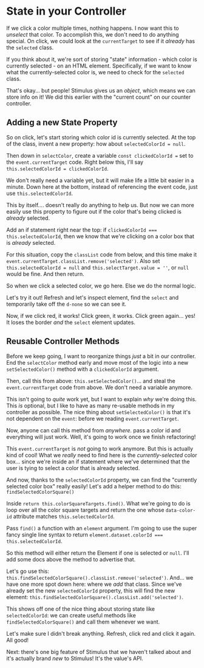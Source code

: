 # State in your Controller

If we click a color multiple times, nothing happens. I now want this to *unselect*
that color. To accomplish this, we don't need to do anything special. On click,
we could look at the `currentTarget` to see if it *already* has the `selected`
class.

If you think about it, we're sort of storing "state" information - which color
is currently selected - on an HTML element. Specifically, if we want to know
what the currently-selected color is, we need to check for the `selected` class.

That's okay... but people! Stimulus gives us an *object*, which means we can store
info on it! We did this earlier with the "current count" on our counter controller.

## Adding a new State Property

So on click, let's start storing which color id is currently selected. At the top
of the class, invent a new property: how about `selectedColorId = null`.

Then down in `selectColor`, create a variable `const clickedColorId =` set to the
`event.currentTarget` code. Right below this, I'll say
`this.selectedColorId = clickedColorId`.

We don't really need a variable yet, but it will make life a little bit easier in
a minute. Down here at the bottom, instead of referencing the event code, just
use `this.selectedColorId`.

This by itself.... doesn't really do anything to help us. But now we can more
easily use this property to figure out if the color that's being clicked is
*already* selected.

Add an if statement right near the top: if
`clickedColorId === this.selectedColorId`, then we know that we're clicking on a
color box that is *already* selected.

For this situation, copy the `classList` code from below, and this time make it
`event.currentTarget.classList.remove('selected')`. Also set
`this.selectedColorId = null` and `this.selectTarget.value = ''`, or `null` would
be fine. And then return.

So when we click a selected color, we go here. Else we do the normal logic.

Let's try it out! Refresh and let's inspect element, find the `select` and temporarily
take off the `d-none` so we can see it.

Now, if we click red, it works! Click green, it works. Click green again... yes!
It loses the border *and* the `select` element updates.

## Reusable Controller Methods

Before we keep going, I want to reorganize things *just* a bit in our controller.
End the `selectColor` method early and move most of the logic into a new
`setSelectedColor()` method with a `clickedColorId` argument.

Then, call this from above: `this.setSelectedColor()`... and steal the
`event.currentTarget` code from above. We don't need a variable anymore.

This isn't going to *quite* work yet, but I want to explain *why* we're doing
this. This *is* optional, but I like to have as many re-usable methods in my
controller as possible. The nice thing about `setSelectedColor()` is that it's
not dependent on the `event`: before we reading `event.currentTarget`.

Now, anyone can call this method from *anywhere*. pass a color id and everything
will just work. Well, it's going to work once we finish refactoring!

This `event.currentTarget` is *not* going to work anymore. But this is actually
kind of cool! What we *really* need to find here is the *currently-selected*
color box... since we're inside an if statement where we've determined that the
user is tying to select a color that is already selected.

And now, thanks to the `selectedColorId` property, we can find the "currently
selected color box" really easily! Let's add a helper method to do this:
`findSelectedColorSquare()`

Inside `return this.colorSquareTargets.find()`. What we're going to do is loop
over all the color square targets and return the one whose `data-color-id` attribute
matches `this.selectedColorId`.

Pass `find()` a function with an `element` argument. I'm going to use the super
fancy single line syntax to return `element.dataset.colorId === this.selectedColorId`.

So this method will either return the Element if one is selected or `null`. I'll
add some docs above the method to advertise that.

Let's go use this: `this.findSelectedColorSquare().classList.remove('selected')`.
And... we have one more spot down here: where we *add* that class. Since we've
already set the new `selectedColorId` property, this will find the new element:
`this.findSelectedColorSquare().classList.add('selected')`.

This shows off one of the nice thing about storing state like `selectedColorId`:
we can create useful methods like `findSelectedColorSquare()` and call them
whenever we want.

Let's make sure I didn't break anything. Refresh, click red and click it again.
All good!

Next: there's one big feature of Stimulus that we haven't talked about and it's
actually brand *new* to Stimulus! It's the value's API.
